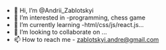 - 👋 Hi, I’m @Andrii_Zablotskyi
- 👀 I’m interested in -programming, chess game
- 🌱 I’m currently learning -html/css/js/react.js...
- 💞️ I’m looking to collaborate on ...
- 📫 How to reach me - zablotskyi.andre@gmail.com

<!---
Andrii_Zablotskyi/Andrii_Zablotskyi is a ✨ special ✨ repository because its `README.md` (this file) appears on your GitHub profile.
You can click the Preview link to take a look at your changes.
--->
